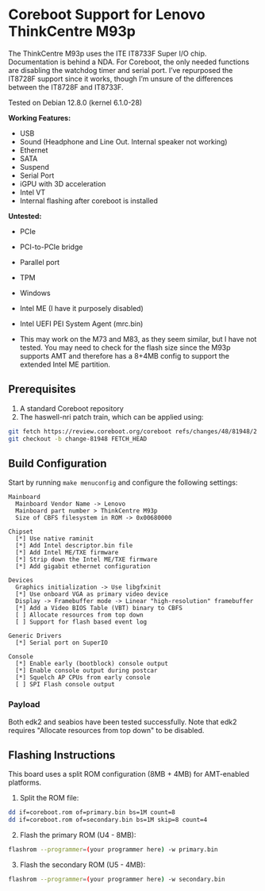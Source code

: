 # Coreboot Support for Lenovo ThinkCentre M93p
The ThinkCentre M93p uses the ITE IT8733F Super I/O chip. Documentation is behind a NDA. For Coreboot, the only needed functions are disabling the watchdog timer and serial port. I’ve repurposed the IT8728F support since it works, though I’m unsure of the differences between the IT8728F and IT8733F.  

Tested on Debian 12.8.0 (kernel 6.1.0-28)

**Working Features:**  
- USB  
- Sound (Headphone and Line Out. Internal speaker not working)
- Ethernet  
- SATA  
- Suspend  
- Serial Port  
- iGPU with 3D acceleration
- Intel VT
- Internal flashing after coreboot is installed

**Untested:**  
- PCIe  
- PCI-to-PCIe bridge  
- Parallel port  
- TPM
- Windows
- Intel ME (I have it purposely disabled)
- Intel UEFI PEI System Agent (mrc.bin)

- This may work on the M73 and M83, as they seem similar, but I have not tested. You may need to check for the flash size since the M93p supports AMT and therefore has a 8+4MB config to support the extended Intel ME partition.

## Prerequisites

1. A standard Coreboot repository
2. The haswell-nri patch train, which can be applied using:
```bash
git fetch https://review.coreboot.org/coreboot refs/changes/48/81948/2
git checkout -b change-81948 FETCH_HEAD
```

## Build Configuration

Start by running `make menuconfig` and configure the following settings:

```
Mainboard
  Mainboard Vendor Name -> Lenovo
  Mainboard part number > ThinkCentre M93p
  Size of CBFS filesystem in ROM -> 0x00680000

Chipset
  [*] Use native raminit
  [*] Add Intel descriptor.bin file
  [*] Add Intel ME/TXE firmware 
  [*] Strip down the Intel ME/TXE firmware
  [*] Add gigabit ethernet configuration

Devices
  Graphics initialization -> Use libgfxinit
  [*] Use onboard VGA as primary video device
  Display -> Framebuffer mode -> Linear "high-resolution" framebuffer
  [*] Add a Video BIOS Table (VBT) binary to CBFS
  [ ] Allocate resources from top down
  [ ] Support for flash based event log
  
Generic Drivers
  [*] Serial port on SuperIO

Console
  [*] Enable early (bootblock) console output
  [*] Enable console output during postcar  
  [*] Squelch AP CPUs from early console
  [ ] SPI Flash console output
```

### Payload
Both edk2 and seabios have been tested successfully. Note that edk2 requires "Allocate resources from top down" to be disabled.

## Flashing Instructions

This board uses a split ROM configuration (8MB + 4MB) for AMT-enabled platforms.

1. Split the ROM file:
```bash
dd if=coreboot.rom of=primary.bin bs=1M count=8
dd if=coreboot.rom of=secondary.bin bs=1M skip=8 count=4
```

2. Flash the primary ROM (U4 - 8MB):
```bash
flashrom --programmer=(your programmer here) -w primary.bin
```

3. Flash the secondary ROM (U5 - 4MB):
```bash
flashrom --programmer=(your programmer here) -w secondary.bin
```
